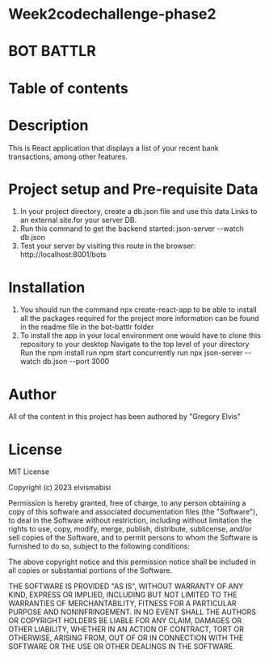 # Week2codechallenge-phase2

# BOT BATTLR
# Table of contents
# Description
 This is React application that displays a list of your recent bank transactions, among other features.
# Project setup and Pre-requisite Data
1. In your project directory, create a db.json file and use this data Links to an external site.for your server DB.
2. Run this command to get the backend started: json-server --watch db.json
3. Test your server by visiting this route in the browser: http://localhost:8001/bots
# Installation
1. You should run the command npx create-react-app to be able to install all the packages required for the project more information can be found in the readme file in the bot-battlr folder
2. To install the app in your local environment one would have to clone this repository to your desktop Navigate to the top level of your directory Run the npm install run npm start concurrently run npx json-server --watch db.json --port 3000
# Author
 All of the content in this project has been authored by "Gregory Elvis"
# License
MIT License

Copyright (c) 2023 elvismabisi

Permission is hereby granted, free of charge, to any person obtaining a copy
of this software and associated documentation files (the "Software"), to deal
in the Software without restriction, including without limitation the rights
to use, copy, modify, merge, publish, distribute, sublicense, and/or sell
copies of the Software, and to permit persons to whom the Software is
furnished to do so, subject to the following conditions:

The above copyright notice and this permission notice shall be included in all
copies or substantial portions of the Software.

THE SOFTWARE IS PROVIDED "AS IS", WITHOUT WARRANTY OF ANY KIND, EXPRESS OR
IMPLIED, INCLUDING BUT NOT LIMITED TO THE WARRANTIES OF MERCHANTABILITY,
FITNESS FOR A PARTICULAR PURPOSE AND NONINFRINGEMENT. IN NO EVENT SHALL THE
AUTHORS OR COPYRIGHT HOLDERS BE LIABLE FOR ANY CLAIM, DAMAGES OR OTHER
LIABILITY, WHETHER IN AN ACTION OF CONTRACT, TORT OR OTHERWISE, ARISING FROM,
OUT OF OR IN CONNECTION WITH THE SOFTWARE OR THE USE OR OTHER DEALINGS IN THE
SOFTWARE.

